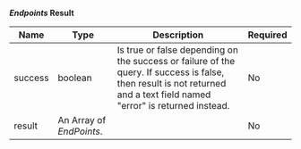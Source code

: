 **_Endpoints_ Result**

| Name    | Type                     | Description                                                                                                                                                             | Required |
|---------|--------------------------|-------------------------------------------------------------------------------------------------------------------------------------------------------------------------|----------|
| success | boolean                  | Is true or false depending on the success or failure of the query. If success is false, then result is not returned and a text field named "error" is returned instead. | No       |
| result  | An Array of _EndPoints_. |                                                                                                                                                                         | No       |
